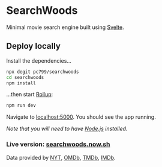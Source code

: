 # SearchWoods

Minimal movie search engine built using [Svelte](https://svelte.dev/).

## Deploy locally

Install the dependencies...

```bash
npx degit pc799/searchwoods
cd searchwoods
npm install
```

...then start [Rollup](https://rollupjs.org):

```bash
npm run dev
```

Navigate to [localhost:5000](http://localhost:5000). You should see the app running.

*Note that you will need to have [Node.js](https://nodejs.org) installed.*

### Live version: [searchwoods.now.sh](https://searchwoods.now.sh/)

Data provided by [NYT](https://developer.nytimes.com/), [OMDb](https://www.omdbapi.com/), [TMDb](https://www.themoviedb.org/), [IMDb](https://www.imdb.com/).
